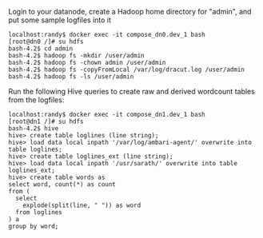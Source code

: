 Login to your datanode, create a Hadoop home directory for "admin", and put some sample logfiles into it
```
localhost:randy$ docker exec -it compose_dn0.dev_1 bash
[root@dn0 /]# su hdfs
bash-4.2$ cd admin
bash-4.2$ hadoop fs -mkdir /user/admin
bash-4.2$ hadoop fs -chown admin /user/admin
bash-4.2$ hadoop fs -copyFromLocal /var/log/dracut.log /user/admin
bash-4.2$ hadoop fs -ls /user/admin
```

Run the following Hive queries to create raw and derived wordcount tables from the logfiles:
```
localhost:randy$ docker exec -it compose_dn1.dev_1 bash
[root@dn1 /]# su hdfs
bash-4.2$ hive
hive> create table loglines (line string);
hive> load data local inpath '/var/log/ambari-agent/' overwrite into table loglines;
hive> create table loglines_ext (line string);
hive> load data local inpath '/usr/sarath/' overwrite into table loglines_ext;
hive> create table words as
select word, count(*) as count
from (
  select
    explode(split(line, " ")) as word
  from loglines
) a
group by word;

```
